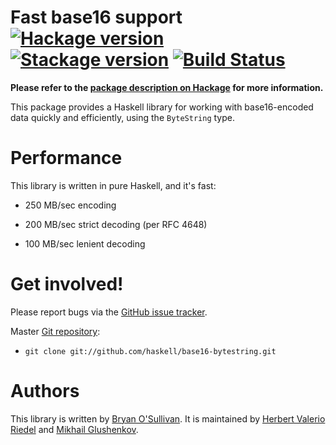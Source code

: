 # Fast base16 support [![Hackage version](https://img.shields.io/hackage/v/base16-bytestring.svg?label=Hackage)](https://hackage.haskell.org/package/base16-bytestring) [![Stackage version](https://www.stackage.org/package/base16-bytestring/badge/lts?label=Stackage)](https://www.stackage.org/package/base16-bytestring) [![Build Status](https://secure.travis-ci.org/haskell/base16-bytestring.svg?branch=master)](http://travis-ci.org/haskell/base16-bytestring)

**Please refer to the [package description on Hackage](https://hackage.haskell.org/package/base16-bytestring#description) for more information.**

This package provides a Haskell library for working with base16-encoded
data quickly and efficiently, using the `ByteString` type.


# Performance

This library is written in pure Haskell, and it's fast:

* 250 MB/sec encoding

* 200 MB/sec strict decoding (per RFC 4648)

* 100 MB/sec lenient decoding


# Get involved!

Please report bugs via the
[GitHub issue tracker](http://github.com/haskell/base16-bytestring).

Master [Git repository](http://github.com/haskell/base16-bytestring):

* `git clone git://github.com/haskell/base16-bytestring.git`


# Authors

This library is written by [Bryan O'Sullivan](mailto:bos@serpentine.com). It
is maintained by [Herbert Valerio Riedel](mailto:hvr@gnu.org) and [Mikhail
Glushenkov](mailto:mikhail.glushenkov@gmail.com).

